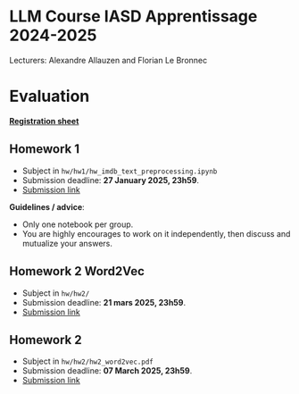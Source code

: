 # LLM Course IASD Apprentissage 2024-2025

Lecturers: Alexandre Allauzen and Florian Le Bronnec

# Evaluation

[**Registration sheet**](https://docs.google.com/spreadsheets/d/10hyTk9IigRglIvPeC7wjdzx2COiKpzJECR9vB7u0WsY/edit?usp=sharing)

## Homework 1
- Subject in `hw/hw1/hw_imdb_text_preprocessing.ipynb`
- Submission deadline: **27 January 2025, 23h59**.
- [Submission link](https://forms.gle/FZxNFpXuyR6GDUh8A)

**Guidelines / advice**:
- Only one notebook per group.
- You are highly encourages to work on it independently, then discuss and mutualize your answers.

## Homework 2 Word2Vec
- Subject in `hw/hw2/`
- Submission deadline: **21 mars 2025, 23h59**.
- [Submission link](https://forms.gle/AK1BncS4cwvTzAUU9)

## Homework 2
- Subject in `hw/hw2/hw2_word2vec.pdf`
- Submission deadline: **07 March 2025, 23h59**.
- [Submission link](https://forms.gle/FZxNFpXuyR6GDUh8A)


